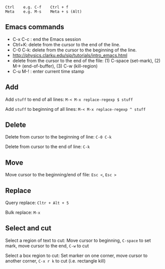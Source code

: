 ```
Ctrl 	e.g. C-f	Ctrl + f
Meta	e.g. M-s	Meta + s (Alt)
```

## Emacs commands

- C-x C-c : end the Emacs session
- Ctrl+K: delete from the cursor to the end of the line.
- C-0 C-k: delete from the cursor to the beginning of the line.
- http://physics.clarku.edu/sip/tutorials/intro_emacs.html
- delete from the cursor to the end of the file: (1) C-space (set-mark), (2) M-> (end-of-buffer), (3) C-w (kill-region)
- C-u M-! : enter current time stamp


## Add

Add `stuff` to end of all lines: `M-< M-x replace-regexp $ stuff`

Add `stuff` to beginning of all lines: `M-< M-x replace-regexp ^ stuff`

## Delete

Delete from cursor to the beginning of line: `C-0 C-k`

Delete from cursor to the end of line: `C-k`

## Move

Move cursor to the beginning/end of file: `Esc <`, `Esc >`

## Replace

Query replace: `Cltr + Alt + 5`

Bulk replace: `M-x`

## Select and cut

Select a region of text to cut: Move cursor to beginning, `C-space` to set mark, move cursor to the end, `C-w` to cut

Select a box region to cut: Set marker on one corner, move cursor to another corner, `C-x r k` to cut (i.e. rectangle kill)
